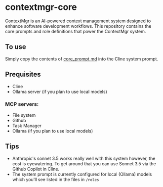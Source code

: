 # contextmgr-core

ContextMgr is an AI-powered context management system designed to enhance software development workflows. This repository contains the core prompts and role definitions that power the ContextMgr system.

## To use
Simply copy the contents of [core_prompt.md](core_prompt.md) into the Cline system prompt.

## Prequisites

- Cline
- Ollama server (if you plan to use local models)

### MCP servers:
- File system
- Github
- Task Manager
- Ollama (if you plan to use local models)

## Tips
- Anthropic's sonnet 3.5 works really well with this system however, the cost is eyewatering. To get around that you can use Sonnet 3.5 via the Github Copilot in Cline.
- The system prompt is currently configured for local (Ollama) models which you'll see listed in the files in `/roles`